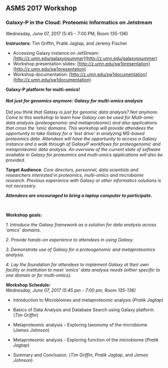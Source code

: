 ## **ASMS 2017 Workshop**

### **Galaxy-P in the Cloud: Proteomic Informatics on Jetstream**
Wednesday, June 07, 2017 (5:45 - 7:00 PM, Room 135-136) 

**Instructors:** Tim Griffin, Pratik Jagtap, and Jeremy Fischer

- Accessing Galaxy instance on JetStream: [http://z.umn.edu/galaxypsummer](http://z.umn.edu/galaxypsummer)
- Workshop presentation slides: [http://z.umn.edu/sw1presentation](http://z.umn.edu/sw1presentation)
- Workshop documentation: [http://z.umn.edu/sw1documentation](http://z.umn.edu/sw1documentation)

**Galaxy-P platform for multi-omics!**

#### ***Not just for genomics anymore: Galaxy for multi-omics analysis*** 
_Did you think that Galaxy is just for genomic data analysis? Not anymore. Come to this workshop to learn how Galaxy can be used for Mutli-omic data analysis (proteogenomic and metaproteomic) and also applications that cross the ‘omic domains. This workshop will provide attendees the opportunity to take Galaxy for a 'test drive' in analyzing MS-based proteomics data. Attendees will have the opportunity to access a Galaxy instance and a walk through of GalaxyP workflows for proteogenomic and metaproteomic data analysis. An overview of the current state of software available in Galaxy for proteomics and multi-omics applications will also be provided._ 

**Target Audience**: _Core directors, personnel, data scientists and researchers interested in proteomics, multi-omics and microbiome research. Previous experience with Galaxy or other informatics solutions is not necessary._



**_Attendees are encouraged to bring a laptop computer to participate._**

<br>

**Workshop goals:**

_1. Introduce the Galaxy framework as a solution for data analysis across ‘omics’ domains._

_2. Provide hands-on experience to attendees in using Galaxy._

_3. Demonstrate use of Galaxy for a proteogenomic and metaproteomics analysis._

_4. Lay the foundation for attendees to implement Galaxy at their own facility or institution to meet ‘omics’ data analysis needs (either specific to one domain or for multi-omics)._

**Workshop Schedule:**
<br> _Wednesday, June 07, 2017 (5:45 pm - 7:00 pm, Room 135-136)_
 
- Introduction to Microbiomes and metaproteomic analysis (_Pratik Jagtap_)
 
- Basics of Data Analysis and Database Search using Galaxy platform. (_Tim Griffin_)
 
- Metaproteomic analysis – Exploring taxonomy of the microbiome (_James Johnson_)
 
- Metaproteomic analysis - Exploring function of the microbiome (_Pratik Jagtap_)
 
- Summary and Conclusion. (_Tim Griffin_, _Pratik Jagtap_, and _James Johnson_)

<br>



